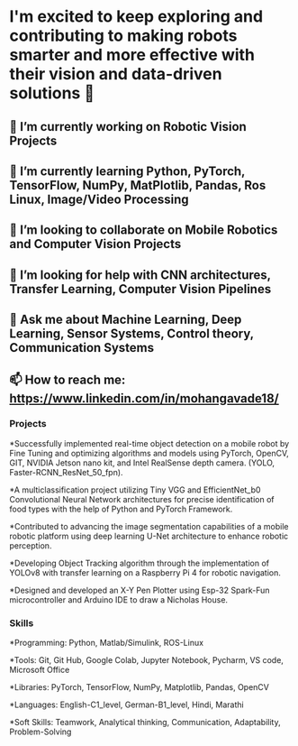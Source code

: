 # I'm excited to keep exploring and contributing to making robots smarter and more effective with their vision and data-driven solutions 👋



## 🔭 I’m currently working on Robotic Vision Projects
## 🌱 I’m currently learning Python, PyTorch, TensorFlow, NumPy, MatPlotlib, Pandas, Ros Linux, Image/Video Processing 
## 👯 I’m looking to collaborate on Mobile Robotics and Computer Vision Projects
## 🤔 I’m looking for help with CNN architectures, Transfer Learning, Computer Vision Pipelines
## 💬 Ask me about Machine Learning, Deep Learning, Sensor Systems, Control theory, Communication Systems
## 📫 How to reach me: https://www.linkedin.com/in/mohangavade18/

### Projects
	
*Successfully implemented real-time object detection on a mobile robot by Fine Tuning and optimizing algorithms and models using PyTorch, OpenCV, GIT, NVIDIA Jetson nano kit, and Intel RealSense depth camera. (YOLO, Faster-RCNN_ResNet_50_fpn).

*A multiclassification project utilizing Tiny VGG and EfficientNet_b0 Convolutional Neural Network architectures for precise identification of food types with the help of Python and PyTorch Framework.
	
*Contributed to advancing the image segmentation capabilities of a mobile robotic platform using deep learning U-Net architecture to enhance robotic perception.
	
*Developing Object Tracking algorithm through the implementation of YOLOv8 with transfer learning on a Raspberry Pi 4 for robotic navigation.
	
*Designed and developed an X-Y Pen Plotter using Esp-32 Spark-Fun microcontroller and Arduino IDE to draw a Nicholas House.

### Skills

*Programming: Python, Matlab/Simulink, ROS-Linux 

*Tools: Git, Git Hub, Google Colab, Jupyter Notebook, Pycharm, VS code, Microsoft Office

*Libraries: PyTorch, TensorFlow, NumPy, Matplotlib, Pandas, OpenCV

*Languages: English-C1_level, German-B1_level, Hindi, Marathi 

*Soft Skills: Teamwork, Analytical thinking, Communication, Adaptability, Problem-Solving


